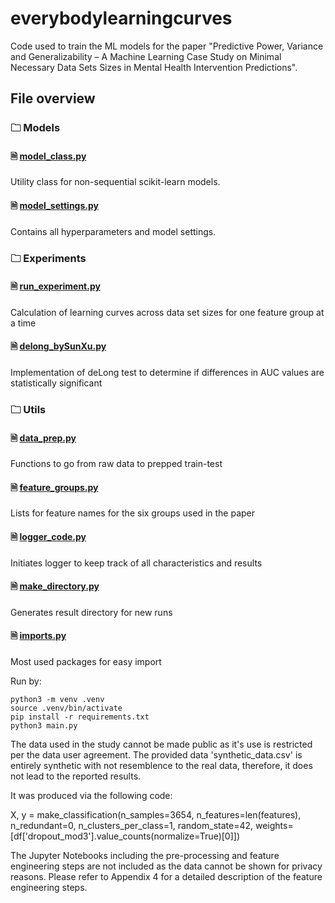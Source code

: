 # everybodylearningcurves

Code used to train the ML models for the paper "Predictive Power, Variance and Generalizability – A Machine Learning Case Study on Minimal Necessary Data Sets Sizes in Mental Health Intervention Predictions".

## File overview

### 🗀 Models
#### 🗎 [model_class.py](./model_class.py)
Utility class for non-sequential scikit-learn models.

#### 🗎 [model_settings.py](./model_settings.py)
Contains all hyperparameters and model settings.

### 🗀 Experiments
#### 🗎 [run_experiment.py](./run_experiment.py)
Calculation of learning curves across data set sizes for one feature group at a time

#### 🗎 [delong_bySunXu.py](./delong_bySunXu.py)
Implementation of deLong test to determine if differences in AUC values are statistically significant


### 🗀 Utils
#### 🗎 [data_prep.py](utils/data_prep.py)
Functions to go from raw data to prepped train-test

#### 🗎 [feature_groups.py](utils/feature_groups.py)
Lists for feature names for the six groups used in the paper

#### 🗎 [logger_code.py](utils/logger_code.py)
Initiates logger to keep track of all characteristics and results

#### 🗎 [make_directory.py](utils/make_directory.py)
Generates result directory for new runs

#### 🗎 [imports.py](utils/imports.py)
Most used packages for easy import

Run by:

	python3 -m venv .venv
	source .venv/bin/activate
	pip install -r requirements.txt
	python3 main.py

The data used in the study cannot be made public as it's use is restricted per the data user agreement. 
The provided data 'synthetic_data.csv' is entirely synthetic with not resemblence to the real data, therefore, it does not lead to the reported results. 

It was produced via the following code:

X, y = make_classification(n_samples=3654,
                           n_features=len(features),
                           n_redundant=0,
                           n_clusters_per_class=1,
                           random_state=42,
                           weights=[df['dropout_mod3'].value_counts(normalize=True)[0]])

The Jupyter Notebooks including the pre-processing and feature engineering steps are not included as the data cannot be shown for privacy reasons. 
Please refer to Appendix 4 for a detailed description of the feature engineering steps. 

